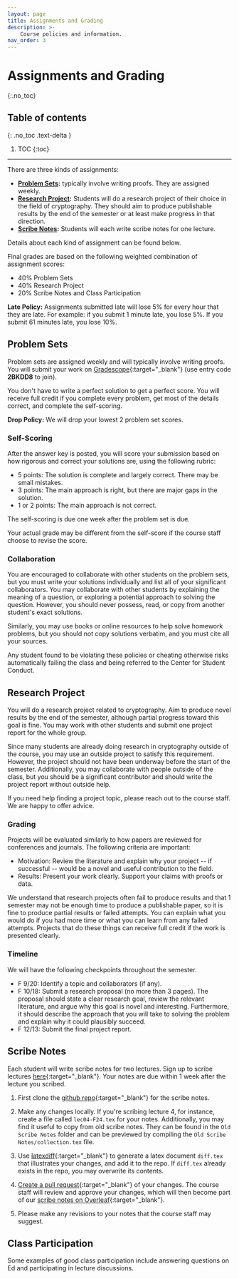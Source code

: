 ```yaml
---
layout: page
title: Assignments and Grading
description: >-
    Course policies and information.
nav_order: 3
---
```


# Assignments and Grading
{:.no_toc}

## Table of contents
{: .no_toc .text-delta }

1. TOC
{:toc}

---

There are three kinds of assignments:
*   **[Problem Sets](#problem-sets):** typically involve writing proofs. They are assigned weekly.
*   **[Research Project](#research-project):** Students will do a research project of their choice in the field of cryptography. They should aim to produce publishable results by the end of the semester or at least make progress in that direction.
*   **[Scribe Notes](#scribe-notes):** Students will each write scribe notes for one lecture.

Details about each kind of assignment can be found below.

Final grades are based on the following weighted combination of assignment scores:
*   40% Problem Sets
*   40% Research Project
*   20% Scribe Notes and Class Participation

**Late Policy:** Assignments submitted late will lose 5% for every hour that they are late. For example: if you submit 1 minute late, you lose 5%. If you submit 61 minutes late, you lose 10%.


## Problem Sets
Problem sets are assigned weekly and will typically involve writing proofs. You will submit your work on [Gradescope](https://www.gradescope.com/courses/799228){:target="_blank"} (use entry code **2BKDD8** to join).

You don't have to write a perfect solution to get a perfect score. You will receive full credit if you complete every problem, get most of the details correct, and complete the self-scoring.

**Drop Policy:** We will drop your lowest 2 problem set scores.

### Self-Scoring
After the answer key is posted, you will score your submission based on how rigorous and correct your solutions are, using the following rubric:
* 5 points: The solution is complete and largely correct. There may be small mistakes.
* 3 points: The main approach is right, but there are major gaps in the solution.
* 1 or 2 points: The main approach is not correct.

The self-scoring is due one week after the problem set is due.

Your actual grade may be different from the self-score if the course staff choose to revise the score.

### Collaboration
You are encouraged to collaborate with other students on the problem sets, but you must write your solutions individually and list all of your significant collaborators. You may collaborate with other students by explaining the meaning of a question, or exploring a potential approach to solving the question. However, you should never possess, read, or copy from another student's exact solutions.

Similarly, you may use books or online resources to help solve homework problems, but you should not copy solutions verbatim, and you must cite all your sources.

Any student found to be violating these policies or cheating otherwise risks automatically failing the class and being referred to the Center for Student Conduct.

## Research Project
You will do a research project related to cryptography. Aim to produce novel results by the end of the semester, although partial progress toward this goal is fine. You may work with other students and submit one project report for the whole group. 

Since many students are already doing research in cryptography outside of the course, you may use an outside project to satisfy this requirement. However, the project should not have been underway before the start of the semester. Additionally, you may collaborate with people outside of the class, but you should be a significant contributor and should write the project report without outside help.

If you need help finding a project topic, please reach out to the course staff. We are happy to offer advice.

### Grading
Projects will be evaluated similarly to how papers are reviewed for conferences and journals. The following criteria are important:
*   Motivation: Review the literature and explain why your project -- if successful -- would be a novel and useful contribution to the field.
*   Results: Present your work clearly. Support your claims with proofs or data.

We understand that research projects often fail to produce results and that 1 semester may not be enough time to produce a publishable paper, so it is fine to produce partial results or failed attempts. You can explain what you would do if you had more time or what you can learn from any failed attempts. Projects that do these things can receive full credit if the work is presented clearly.

### Timeline
We will have the following checkpoints throughout the semester.
*   F 9/20: Identify a topic and collaborators (if any).
*   F 10/18: Submit a research proposal (no more than 3 pages). The proposal should state a clear research goal, review the relevant literature, and argue why this goal is novel and interesting. Furthermore, it should describe the approach that you will take to solving the problem and explain why it could plausibly succeed.
*   F 12/13: Submit the final project report.

## Scribe Notes
Each student will write scribe notes for two lectures. Sign up to scribe lectures [here](https://docs.google.com/spreadsheets/d/174bPvR3db2Uvda138NZWzITQixrS3XxK4Cn-1Ie1gLM/edit?usp=sharing){:target="_blank"}. Your notes are due within 1 week after the lecture you scribed.

1. First clone the [github repo](https://github.com/sanjamg/276-F24-Notes.git){:target="_blank"} for the scribe notes.

2. Make any changes locally. If you're scribing lecture 4, for instance, create a file called `lec04-F24.tex` for your notes. Additionally, you may find it useful to copy from old scribe notes. They can be found in the `Old Scribe Notes` folder and can be previewed by compiling the `Old Scribe Notes/collection.tex` file.

3. Use [latexdiff](https://www.overleaf.com/learn/latex/Articles/How_to_use_latexdiff_on_Overleaf){:target="_blank"} to generate a latex document `diff.tex` that illustrates your changes, and add it to the repo. If `diff.tex` already exists in the repo, you may overwrite its contents.

4. [Create a pull request](https://docs.github.com/en/pull-requests/collaborating-with-pull-requests/proposing-changes-to-your-work-with-pull-requests/creating-a-pull-request){:target="_blank"} of your changes. The course staff will review and approve your changes, which will then become part of our [scribe notes on Overleaf](https://www.overleaf.com/read/gtzztzzrdhtb#49cc0c){:target="_blank"}. 

5. Please make any revisions to your notes that the course staff may suggest.

## Class Participation
Some examples of good class participation include answering questions on Ed and participating in lecture discussions.